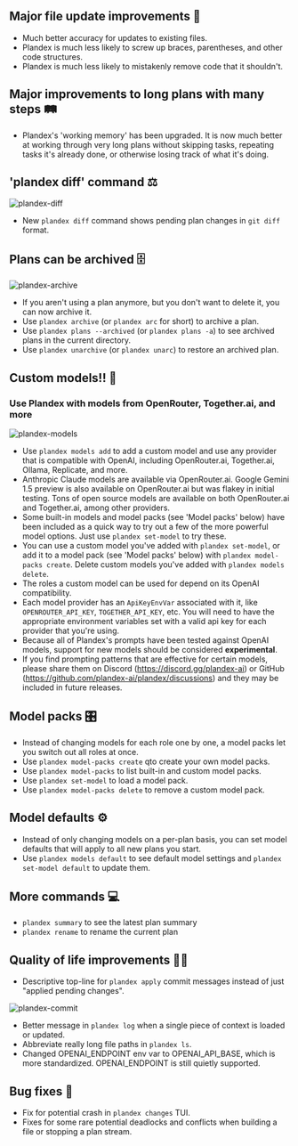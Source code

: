## Major file update improvements 📄
- Much better accuracy for updates to existing files.
- Plandex is much less likely to screw up braces, parentheses, and other code structures.
- Plandex is much less likely to mistakenly remove code that it shouldn't.

## Major improvements to long plans with many steps 🛤️
- Plandex's 'working memory' has been upgraded. It is now much better at working through very long plans without skipping tasks, repeating tasks it's already done, or otherwise losing track of what it's doing.

## 'plandex diff' command ⚖️

![plandex-diff](https://github.com/plandex-ai/plandex/blob/main/releases/images/cli/0.9.0/plandex-diff.git?raw=true)

- New `plandex diff` command shows pending plan changes in `git diff` format.

## Plans can be archived 🗄️

![plandex-archive](https://github.com/plandex-ai/plandex/blob/main/releases/images/cli/0.9.0/plandex-archive.git?raw=true)

- If you aren't using a plan anymore, but you don't want to delete it, you can now archive it.
- Use `plandex archive` (or `plandex arc` for short) to archive a plan.
- Use `plandex plans --archived` (or `plandex plans -a`) to see archived plans in the current directory.
- Use `plandex unarchive` (or `plandex unarc`) to restore an archived plan.

## Custom models!! 🧠
### Use Plandex with models from OpenRouter, Together.ai, and more

![plandex-models](https://github.com/plandex-ai/plandex/blob/main/releases/images/cli/0.9.0/plandex-models.git?raw=true)

- Use `plandex models add` to add a custom model and use any provider that is compatible with OpenAI, including OpenRouter.ai, Together.ai, Ollama, Replicate, and more.
- Anthropic Claude models are available via OpenRouter.ai. Google Gemini 1.5 preview is also available on OpenRouter.ai but was flakey in initial testing. Tons of open source models are available on both OpenRouter.ai and Together.ai, among other providers.
- Some built-in models and model packs (see 'Model packs' below) have been included as a quick way to try out a few of the more powerful model options. Just use `plandex set-model` to try these.
- You can use a custom model you've added with `plandex set-model`, or add it to a model pack (see 'Model packs' below) with `plandex model-packs create`. Delete custom models you've added with `plandex models delete`.
- The roles a custom model can be used for depend on its OpenAI compatibility.
- Each model provider has an `ApiKeyEnvVar` associated with it, like `OPENROUTER_API_KEY`, `TOGETHER_API_KEY`, etc. You will need to have the appropriate environment variables set with a valid api key for each provider that you're using.
- Because all of Plandex's prompts have been tested against OpenAI models, support for new models should be considered **experimental**.
- If you find prompting patterns that are effective for certain models, please share them on Discord (https://discord.gg/plandex-ai) or GitHub (https://github.com/plandex-ai/plandex/discussions) and they may be included in future releases.

## Model packs 🎛️
- Instead of changing models for each role one by one, a model packs let you switch out all roles at once.
- Use `plandex model-packs create` qto create your own model packs. 
- Use `plandex model-packs` to list built-in and custom model packs. 
- Use `plandex set-model` to load a model pack.
- Use `plandex model-packs delete` to remove a custom model pack.

## Model defaults ⚙️
- Instead of only changing models on a per-plan basis, you can set model defaults that will apply to all new plans you start.
- Use `plandex models default` to see default model settings and `plandex set-model default` to update them. 

## More commands 💻
- `plandex summary` to see the latest plan summary
- `plandex rename` to rename the current plan

## Quality of life improvements 🧘‍♀️
- Descriptive top-line for `plandex apply` commit messages instead of just "applied pending changes".

![plandex-commit](https://github.com/plandex-ai/plandex/blob/main/releases/images/cli/0.9.0/plandex-commit.png?raw=true)

- Better message in `plandex log` when a single piece of context is loaded or updated.
- Abbreviate really long file paths in `plandex ls`.
- Changed OPENAI_ENDPOINT env var to OPENAI_API_BASE, which is more standardized. OPENAI_ENDPOINT is still quietly supported.

## Bug fixes 🐞
- Fix for potential crash in `plandex changes` TUI.
- Fixes for some rare potential deadlocks and conflicts when building a file or stopping a plan stream.
